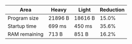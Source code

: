 |	Area				|	Heavy		|	Light		|	Reduction	|
|-----------------|-----------|-----------|--------------|
|	Program size	|	21896 B	|	18616 B	|	15.0%			|
|	Startup time	|	699 ms	|	450 ms	|	35.6%			|
|	RAM remaining	|	713 B		|	851 B		|	16.2%			|
